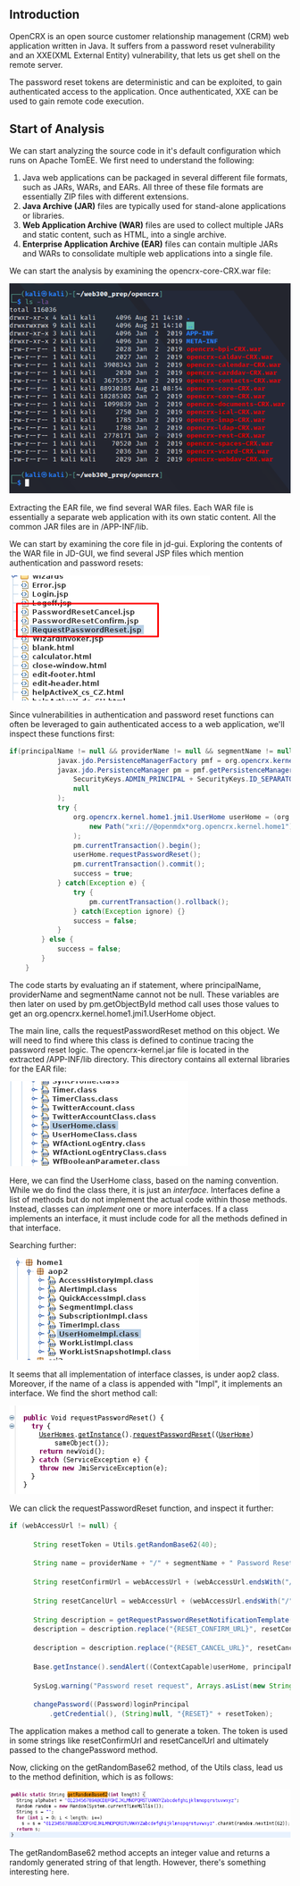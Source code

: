 ## Introduction
OpenCRX is an open source customer relationship management (CRM) web application written in Java.
It suffers from a password reset vulnerability and an XXE(XML External Entity) vulnerability, that lets us get shell on the remote server.

The password reset tokens are deterministic and can be exploited, to gain authenticated access to the application.
Once authenticated, XXE can be used to gain remote code execution.

## Start of Analysis
We can start analyzing the source code in it's default configuration which runs on Apache TomEE.
We first need to understand the following:
1. Java web applications can be packaged in several different file formats, such as JARs, WARs, and EARs. All three of these file formats are essentially ZIP files with different extensions.
2. **Java Archive (JAR)** files are typically used for stand-alone applications or libraries.
3. **Web Application Archive (WAR)** files are used to collect multiple JARs and static content, such as HTML, into a single archive.
4. **Enterprise Application Archive (EAR)** files can contain multiple JARs and WARs to consolidate multiple web applications into a single file.

We can start the analysis by examining the opencrx-core-CRX.war file:

![](../../03.%20Screenshots/t6-ss1.png)

Extracting the EAR file, we find several WAR files.
Each WAR file is essentially a separate web application with its own static content.
All the common JAR files are in /APP-INF/lib.

We can start by examining the core file in jd-gui.
Exploring the contents of the WAR file in JD-GUI, we find several JSP files which mention authentication and password resets:

![](../../03.%20Screenshots/t6-ss2.png)

Since vulnerabilities in authentication and password reset functions can often be leveraged to gain authenticated access to a web application, we'll inspect these functions first:

```java
if(principalName != null && providerName != null && segmentName != null) {
			javax.jdo.PersistenceManagerFactory pmf = org.opencrx.kernel.utils.Utils.getPersistenceManagerFactory();
			javax.jdo.PersistenceManager pm = pmf.getPersistenceManager(
				SecurityKeys.ADMIN_PRINCIPAL + SecurityKeys.ID_SEPARATOR + segmentName, 
				null
			);
			try {
				org.opencrx.kernel.home1.jmi1.UserHome userHome = (org.opencrx.kernel.home1.jmi1.UserHome)pm.getObjectById(
					new Path("xri://@openmdx*org.opencrx.kernel.home1").getDescendant("provider", providerName, "segment", segmentName, "userHome", principalName)
				);
				pm.currentTransaction().begin();
				userHome.requestPasswordReset();
				pm.currentTransaction().commit();
				success = true;
			} catch(Exception e) {
				try {
					pm.currentTransaction().rollback();
				} catch(Exception ignore) {}
				success = false;
			}
		} else {
			success = false;
		}
	}
```

The code starts by evaluating an if statement, where principalName, providerName and segmentName cannot not be null.
These variables are then later on used by pm.getObjectById method call uses those values to get an org.opencrx.kernel.home1.jmi1.UserHome object.

The main line, calls the requestPasswordReset method on this object.
We will need to find where this class is defined to continue tracing the password reset logic.
The opencrx-kernel.jar file is located in the extracted /APP-INF/lib directory.
This directory contains all external libraries for the EAR file:

![](../../03.%20Screenshots/t6-ss3.png)

Here, we can find the UserHome class, based on the naming convention.
While we do find the class there, it is just an _interface_.
Interfaces define a list of methods but do not implement the actual code within those methods. Instead, classes can _implement_ one or more interfaces.
If a class implements an interface, it must include code for all the methods defined in that interface.

Searching further:

![](../../03.%20Screenshots/t6-ss4.png)

It seems that all implementation of interface classes, is under aop2 class.
Moreover, if the name of a class is appended with "Impl", it implements an interface.
We find the short method call:

![](../../03.%20Screenshots/t6-ss5.png)

We can click the requestPasswordReset function, and inspect it further:

```java
if (webAccessUrl != null) {

      String resetToken = Utils.getRandomBase62(40);
      
      String name = providerName + "/" + segmentName + " Password Reset";
      
      String resetConfirmUrl = webAccessUrl + (webAccessUrl.endsWith("/") ? "" : "/") + "PasswordResetConfirm.jsp?t=" + resetToken + "&p=" + providerName + "&s=" + segmentName + "&id=" + principalName;
      
      String resetCancelUrl = webAccessUrl + (webAccessUrl.endsWith("/") ? "" : "/") + "PasswordResetCancel.jsp?t=" + resetToken + "&p=" + providerName + "&s=" + segmentName + "&id=" + principalName;
      
      String description = getRequestPasswordResetNotificationTemplate(userHome);
      description = description.replace("{RESET_CONFIRM_URL}", resetConfirmUrl);
      
      description = description.replace("{RESET_CANCEL_URL}", resetCancelUrl);
      
      Base.getInstance().sendAlert((ContextCapable)userHome, principalName, name, description, (short)2, Integer.valueOf(0), null);
	      
      SysLog.warning("Password reset request", Arrays.asList(new String[] {resetConfirmUrl, resetCancelUrl }));
      
      changePassword((Password)loginPrincipal
          .getCredential(), (String)null, "{RESET}" + resetToken);
```

The application makes a method call to generate a token.
The token is used in some strings like resetConfirmUrl and resetCancelUrl and ultimately passed to the changePassword method.

Now, clicking on the getRandomBase62 method, of the Utils class, lead us to the method definition, which is as follows:

![](../../t6-ss6.png)

The getRandomBase62 method accepts an integer value and returns a randomly generated string of that length.
However, there's something interesting here.